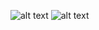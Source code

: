 ![alt text]([http://url/to/img.png](https://xrcentral.mms.rocks/public/assets/images/screen-1.png))
![alt text]([http://url/to/img.png](https://xrcentral.mms.rocks/public/assets/images/screen-2.png))  

